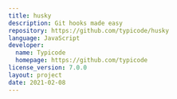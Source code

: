 ```yaml
---
title: husky
description: Git hooks made easy
repository: https://github.com/typicode/husky
language: JavaScript
developer:
  name: Typicode
  homepage: https://github.com/typicode
license_version: 7.0.0
layout: project
date: 2021-02-08
---
```


